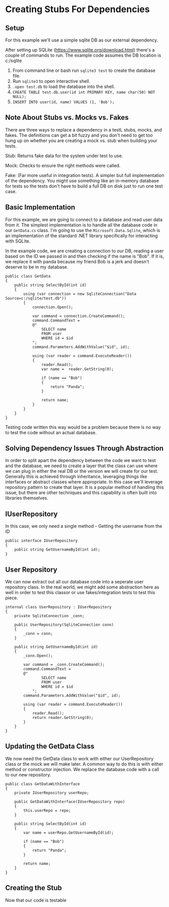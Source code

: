 # Creating Stubs For Dependencies

## Setup

For this example we'll use a simple sqlite DB as our external dependency.

After setting up SQLite (<https://www.sqlite.org/download.html>) there's a couple of commands to run. The example code assumes the DB location is c:/sqlite

1. From command line or bash run `sqlite3 test` to create the database file.
2. Run `sqlite3` to open interactive shell.
3. `.open test.db` to load the database into the shell.
4. `CREATE TABLE test.db.user(id int PRIMARY KEY, name char(50) NOT NULL);`
5. `INSERT INTO user(id, name) VALUES (1, 'Bob');`

## Note About Stubs vs. Mocks vs. Fakes

There are three ways to replace a dependency in a testL stubs, mocks, and fakes. The definitions can get a bit fuzzy and you don't need to get too hung up on whether you are creating a mock vs. stub when building your tests.

Stub: Returns fake data for the system under test to use.

Mock: Checks to ensure the right methods were called.

Fake: (Far more useful in integration tests). A simpler but full implementation of the dependency. You might use something like an in-memory database for tests so the tests don't have to build a full DB on disk just to run one test case.

## Basic Implementation

For this example, we are going to connect to a database and read user data from it. The simplest implementation is to handle all the database code in our `GetData.cs` class. I'm going to use the `Microsoft.Data.Sqlite`, which is an implementation of the standard .NET library specifically for interacting with SQLite.

In the example code, we are creating a connection to our DB, reading a user based on the ID we passed in and then checking if the name is "Bob". If it is, we replace it with panda because my friend Bob is a jerk and doesn't deserve to be in my database.

```CSharp
public class GetData
{
    public string SelectById(int id)
    {
        using (var connection = new SqliteConnection("Data Source=c:/sqlite/test.db"))
        {
            connection.Open();

            var command = connection.CreateCommand();
            command.CommandText =
            @"
                SELECT name
                FROM user
                WHERE id = $id
            ";
            command.Parameters.AddWithValue("$id", id);

            using (var reader = command.ExecuteReader())
            {
                reader.Read();
                var name =  reader.GetString(0);

                if (name == "Bob")
                {
                    return "Panda";
                }

                return name;
            }
        }
    }
}
```

Testing code written this way would be a problem because there is no way to test the code without an actual database.

## Solving Dependency Issues Through Abstraction

In order to split apart the dependency between the code we want to test and the database, we need to create a layer that the class can use where we can plug in either the real DB or the version we will create for our test. Generally this is achieved through inheritance, leveraging things like interfaces or abstract classes where appropriate. In this case we'll leverage repository pattern to create that layer. It is a popular method of handling this issue, but there are other techniques and this capability is often built into libraries themselves.

## IUserRepository

In this case, we only need a single method - Getting the username from the ID

```CSharp
public interface IUserRepository
{
    public string GetUsernameById(int id);
}
```

## User Repository

We can now extract out all our database code into a seperate user repository class. In the real world, we might add some abstraction here as well in order to test this classor or use fakes/integration tests to test this piece.

```CSharp
internal class UserRepository : IUserRepository
{
    private SqliteConnection _conn;

    public UserRepository(SqliteConnection conn)
    {
        _conn = conn;
    }

    public string GetUsernameById(int id)
    {
        _conn.Open();

        var command = _conn.CreateCommand();
        command.CommandText =
        @"
                SELECT name
                FROM user
                WHERE id = $id
            ";
        command.Parameters.AddWithValue("$id", id);

        using (var reader = command.ExecuteReader())
        {
            reader.Read();
            return reader.GetString(0);
        }
    }
}
```

## Updating the GetData Class

We now need the GetData class to work with either our UserRepository class or the mock we will make later. A common way to do this is with either method or constructor injection. We replace the database code with a call to our new repository.

```CSharp
public class GetDataWithInterface
{
    private IUserRepository userRepo;

    public GetDataWithInterface(IUserRepository repo)
    {
        this.userRepo = repo;
    }

    public string SelectById(int id)
    {
        var name = userRepo.GetUsernameById(id);

        if (name == "Bob")
        {
            return "Panda";
        }

        return name;
    }
}
```

## Creating the Stub

Now that our code is testable
